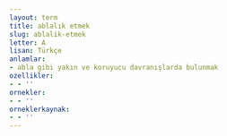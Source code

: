 ```yaml
---
layout: term
title: ablalık etmek
slug: ablalik-etmek
letter: A
lisan: Türkçe
anlamlar:
- abla gibi yakın ve koruyucu davranışlarda bulunmak
ozellikler:
- - ''
ornekler:
- - ''
orneklerkaynak:
- - ''
---
```

